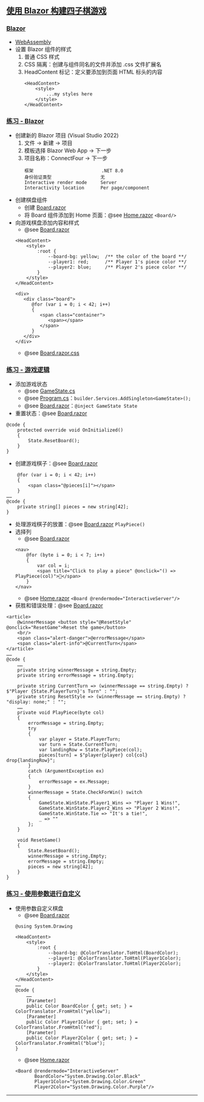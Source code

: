 ## [使用 Blazor 构建四子棋游戏](https://learn.microsoft.com/zh-cn/training/modules/dotnet-connect-four/)
### [Blazor](https://learn.microsoft.com/zh-cn/training/modules/dotnet-connect-four/2-blazor)
- [WebAssembly](https://learn.microsoft.com/zh-cn/training/modules/dotnet-connect-four/2-blazor#what-is-webassembly)
- 设置 Blazor 组件的样式
    1. 普通 CSS 样式
    2. CSS 隔离：创建与组件同名的文件并添加 .css 文件扩展名
    3. HeadContent 标记：定义要添加到页面 HTML 标头的内容
        ```razor
        <HeadContent>
            <style>
                ...my styles here
            </style>
        </HeadContent>
        ```
### [练习 - Blazor](https://learn.microsoft.com/zh-cn/training/modules/dotnet-connect-four/3-exercise-blazor)
- 创建新的 Blazor 项目 (Visual Studio 2022)
    1. 文件 → 新建 → 项目
    2. 模板选择 Blazor Web App → 下一步
    3. 项目名称：ConnectFour → 下一步
        ```
        框架                         .NET 8.0
        身份验证类型                  无
        Interactive render mode     Server
        Interactivity location      Per page/component
        ```
- 创建棋盘组件
    - 创建 [Board.razor](Components/Board.razor)
    - 将 Board 组件添加到 Home 页面：@see [Home.razor](Components/Pages/Home.razor) `<Board/>`
- 向游戏棋盘添加内容和样式
    - @see [Board.razor](Components/Board.razor)
    ```razor
    <HeadContent>
        <style>
            :root {
                --board-bg: yellow;  /** the color of the board **/
                --player1: red;      /** Player 1's piece color **/
                --player2: blue;     /** Player 2's piece color **/
            }
        </style>
    </HeadContent>

    <div>
       <div class="board">
          @for (var i = 0; i < 42; i++)
          {
             <span class="container">
                <span></span>
             </span>
          }
       </div>
    </div>
    ```
    - @see [Board.razor.css](Components/Board.razor.css)
### [练习 - 游戏逻辑](https://learn.microsoft.com/zh-cn/training/modules/dotnet-connect-four/5-exercise-game-logic)
- 添加游戏状态
    - @see [GameState.cs](GameState.cs)
    - @see [Program.cs](Program.cs)：`builder.Services.AddSingleton<GameState>();`
    - @see [Board.razor](Components/Board.razor)：`@inject GameState State`
- 重置状态：@see [Board.razor](Components/Board.razor)
```razor
@code {
    protected override void OnInitialized()
    {
        State.ResetBoard();
    }
}
```
- 创建游戏棋子：@see [Board.razor](Components/Board.razor)
```razor
    @for (var i = 0; i < 42; i++)
    {
        <span class="@pieces[i]"></span>
    }
……
@code {
    private string[] pieces = new string[42];
}
```
- 处理游戏棋子的放置：@see [Board.razor](Components/Board.razor) `PlayPiece()`
- 选择列
    - @see [Board.razor](Components/Board.razor)
    ```razor
    <nav>
        @for (byte i = 0; i < 7; i++)
        {
            var col = i;
            <span title="Click to play a piece" @onclick="() => PlayPiece(col)">🔽</span>
        }
    </nav>
    ```
    - @see [Home.razor](Components/Pages/Home.razor) `<Board @rendermode="InteractiveServer"/>`
- 获胜和错误处理：@see [Board.razor](Components/Board.razor)
```razor
<article>
    @winnerMessage <button style="@ResetStyle" @onclick="ResetGame">Reset the game</button>
    <br/>
    <span class="alert-danger">@errorMessage</span>
    <span class="alert-info">@CurrentTurn</span>
</article>
……
@code {
    ……
    private string winnerMessage = string.Empty;
    private string errorMessage = string.Empty;

    private string CurrentTurn => (winnerMessage == string.Empty) ? $"Player {State.PlayerTurn}'s Turn" : "";
    private string ResetStyle => (winnerMessage == string.Empty) ? "display: none;" : "";
    ……
    private void PlayPiece(byte col)
    {
        errorMessage = string.Empty;
        try
        {
            var player = State.PlayerTurn;
            var turn = State.CurrentTurn;
            var landingRow = State.PlayPiece(col);
            pieces[turn] = $"player{player} col{col} drop{landingRow}";
        }
        catch (ArgumentException ex)
        {
            errorMessage = ex.Message;
        }
        winnerMessage = State.CheckForWin() switch
        {
            GameState.WinState.Player1_Wins => "Player 1 Wins!",
            GameState.WinState.Player2_Wins => "Player 2 Wins!",
            GameState.WinState.Tie => "It's a tie!",
            _ => ""
        };
    }

    void ResetGame()
    {
        State.ResetBoard();
        winnerMessage = string.Empty;
        errorMessage = string.Empty;
        pieces = new string[42];
    }
}
```
### [练习 - 使用参数进行自定义](https://learn.microsoft.com/zh-cn/training/modules/dotnet-connect-four/6-exercise-parameters)
- 使用参数自定义棋盘
    - @see [Board.razor](Components/Board.razor)
    ```razor
    @using System.Drawing

    <HeadContent>
        <style>
            :root {
                --board-bg: @ColorTranslator.ToHtml(BoardColor);
                --player1: @ColorTranslator.ToHtml(Player1Color);
                --player2: @ColorTranslator.ToHtml(Player2Color);
            }
        </style>
    </HeadContent>
    ……
    @code {
        ……
        [Parameter]
        public Color BoardColor { get; set; } = ColorTranslator.FromHtml("yellow");
        [Parameter]
        public Color Player1Color { get; set; } = ColorTranslator.FromHtml("red");
        [Parameter]
        public Color Player2Color { get; set; } = ColorTranslator.FromHtml("blue");
    }
    ```
    - @see [Home.razor](Components/Pages/Home.razor)
    ```razor
    <Board @rendermode="InteractiveServer"
           BoardColor="System.Drawing.Color.Black"
           Player1Color="System.Drawing.Color.Green"
           Player2Color="System.Drawing.Color.Purple"/>
    ```
---
